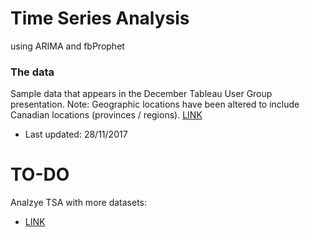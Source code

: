 # Time Series Analysis
using ARIMA and fbProphet

### The data
Sample data that appears in the December Tableau User Group presentation.  Note: Geographic locations have been altered to include Canadian locations (provinces / regions).
[LINK](https://community.tableau.com/s/question/0D54T00000CWeX8SAL/sample-superstore-sales-excelxls)
* Last updated: 28/11/2017

# TO-DO
Analzye TSA with more datasets:
* [LINK](https://github.com/jonykoren/Time_Series_Analysis/tree/master/data)
